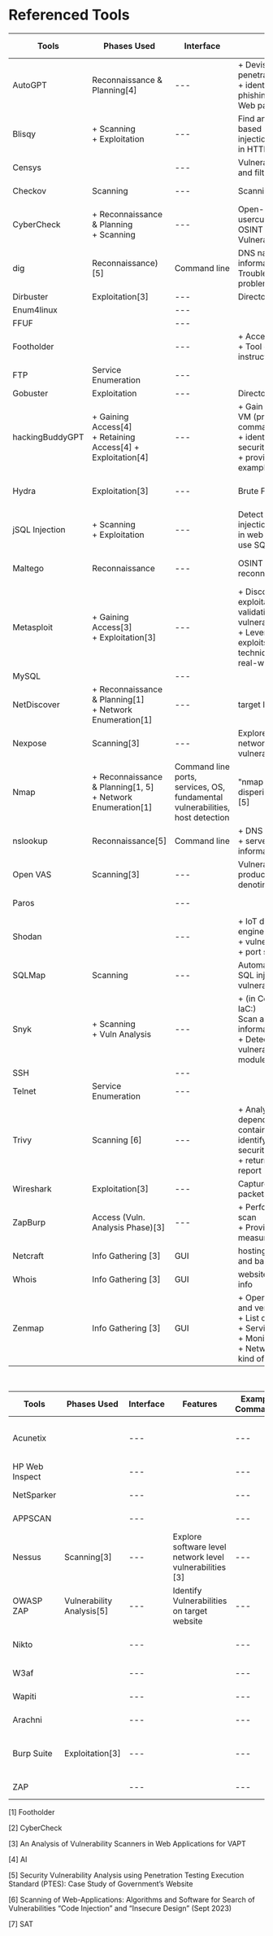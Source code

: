 # Referenced Tools

| Tools				| Phases Used														|  Interface 	| Features 																																		| 	Example Commands						| Referenced Material 								|
|-------------------|-------------------------------------------------------------------|---------------|-----------------------------------------------------------------------------------------------------------------------------------------------|-------------------------------------------|---------------------------------------------------|
| AutoGPT			| Reconnaissance & Planning[4]										| --- 			| + Devise an external penetration testing plan <br> + identify potential phishing targets (on Web page) 										| --- 										| Mentioned: [4]									| 
| Blisqy			| + Scanning <br> + Exploitation									| --- 			| Find and exploit Time-based Blind SQL injection vulnerabilities in HTTP headers 																| --- 										| Analysis: [6]										| 
| Censys			|																	| --- 			| Vulnerability detection and filtering 																										| --- 										| Used: [2]											| 
| Checkov			| Scanning															| --- 			| Scanning IaC templates													 																	| --- 										| Mentioned: [6]									| 
| CyberCheck		| + Reconnaissance & Planning <br> + Scanning						| --- 			| Open-Source usercustomizable OSINT and Web Vulnerability scanner 																				| --- 										| Used: [2]											| 
| dig				| Reconnaissance)[5]												| Command line	| DNS name servers information; Troubleshoot DNS problems 																						| --- 										| Analysis: [5]										| 
| Dirbuster			| Exploitation[3]													| --- 			| Directory Enumeration													 																		| --- 										| Used: [1]											| 
| Enum4linux		|																	| --- 			| 																																				| --- 										| Used: [1]											| 
| FFUF				|																	| --- 			| 																																				| --- 										| Used: [1]											| 
| Footholder		|																	| --- 			| + Access tools <br> + Tool operation instruction 																								| --- 										| Used: [1]											| 
| FTP				| Service Enumeration												| --- 			| 																																				| --- 										| Used: [1]											| 
| Gobuster			| Exploitation														| --- 			| Directory Enumeration													 																		| --- 										| Used: [1]											| 
| hackingBuddyGPT	| + Gaining Access[4] <br> + Retaining Access[4] + Exploitation[4] 	| --- 			| + Gain root privileges in VM (produce commands) <br> + identify potential security vulnerabilities <br> + provide exploitation examples		| --- 										| Used: [4]											| 
| Hydra				| Exploitation[3]													| --- 			| Brute Forcing													 																				| --- 										| Used: [1]; Mentioned: [3]							| 
| jSQL Injection	| + Scanning <br> + Exploitation									| --- 			| Detect and exploit SQL injection vulnerabilities in web applications that use SQL databases 													| --- 										| Analysis: [6]										| 
| Maltego			| Reconnaissance													| --- 			| OSINT tool for reconnaissance													 																| --- 										| Analysis: [3]; Used: [2]							|
| Metasploit 		| + Gaining Access[3] <br> + Exploitation[3]						| --- 			| + Discovery, exploitation, and validation of vulnerabilities [6] <br> + Leverge known exploits and techniques, simulate real-world attacks 	| 											| Used: [1]; Mentioned: [3],[6]						|
| MySQL				|																	| --- 			| 																																				|  											| Used: [1]											| 
| NetDiscover 		| + Reconnaissance & Planning[1] <br> + Network Enumeration[1] 		| --- 			| target IP													 																					| 											| Used: [1]											|
| Nexpose			| Scanning[3]														| --- 			| Explore software level network level vulnerabilities [3]													 									|  											| Mentioned: [3]									| 
| Nmap 				| + Reconnaissance & Planning[1, 5] <br> + Network Enumeration[1] 	| Command line	 ports, services, OS, fundamental vulnerabilities, host detection 																				| "nmap disperindag.xxxprov.id"[5] 			| Analysis: [3],[5]; Used:[2],[3]; Mentioned: [6] 	|
| nslookup			| Reconnaissance[5]													| Command line	| + DNS lookup <br> + server and address information of website 																				| "nslookup disperindog.xxxprov.go.id"[5] 	| Analysis: [5]										| 
| Open VAS			| Scanning[3]														| --- 			| Vulnerability Scanner - produces report, denoting severity 																					| 											| Analysis: [3]										| 
| Paros				|																	| --- 			| 																																				| 											| Mentioned: [5]									| 
| Shodan			|																	| --- 			| + IoT device search engine <br> + vulnerability scanner <br> + port scanning 																	|  											| Used: [2]											| 
| SQLMap			| Scanning															| --- 			| Automated detection of SQL injection vulnerabilities 																							|  											| Analysis: [6]										| 
| Snyk				| + Scanning <br> + Vuln Analysis									| --- 			| + (in Containers and IaC:) <br> Scan and prioritize information security <br> + Detect and identify vulnerabilities in modules 				| ---										| Mentioned: [6]									| 
| SSH				|																	| --- 			| 																																				| ---										| Used: [1]											| 
| Telnet			| Service Enumeration												| --- 			| 																																				| ---										| Used: [1]											| 
| Trivy				| Scanning [6]														| --- 			| + Analyzes layers and dependencies within a container image to identify potential security issues <br> + returns detailed report				| ---										| Mentioned: [6]									| 
| Wireshark			| Exploitation[3]													| --- 			| Capture network packets													 																	| ---										| Mentioned: [3]									| 
| ZapBurp			| Access (Vuln. Analysis Phase)[3]									| --- 			| + Perform vulnerability scan <br> + Provide mitigation measures 																				| ---										| Analysis: [3]										| 
| Netcraft			| Info Gathering [3] 												| GUI 			| hosting/network details and background 																										| ---										| Analysis: [3]										| 
| Whois				| Info Gathering [3] 												| GUI 			| websites, and IP owner info 																													| ---										| Analysis: [3]										| 
| Zenmap			| Info Gathering [3] 												| GUI 			| + Operating system and version <br> + List of open ports <br> + Services <br> + Monitoring <br> + Network inventory kind of tasks				| ---										| Analysis: [3]										| 

<br> 

| Tools				| Phases Used														|  Interface 	| Features 																																		| 	Example Commands						| Referenced Material 								|
|-------------------|-------------------------------------------------------------------|---------------|-----------------------------------------------------------------------------------------------------------------------------------------------|-------------------------------------------|---------------------------------------------------|
| Acunetix			|																	| --- 			| 																																				| ---										| Analysis: [7]; Mentioned: [5]						| 
| HP Web Inspect	|																	| --- 			| 																																				| ---										| Analysis: [7]										| 
| NetSparker		|																	| --- 			| 																																				| ---										| Analysis: [7]										| 
| APPSCAN			|																	| --- 			| 																																				| ---										| Analysis: [7]										| 
| Nessus			| Scanning[3]														| --- 			| Explore software level network level vulnerabilities [3]													 									| ---										| Analysis: [7]; Mentioned: [3]						| 
| OWASP ZAP			| Vulnerability Analysis[5]											| --- 			| Identify Vulnerabilities on target website													 												| ---										| Analysis: [7]; Mentioned: [5]						| 
| Nikto				|																	| --- 			| 																																				| ---										| Analysis: [7]; Used: [1]							| 
| W3af				|																	| --- 			| 																																				| ---										| Analysis: [7]										| 
| Wapiti			|																	| --- 			| 																																				| ---										| Analysis: [7]										| 
| Arachni			|																	| --- 			| 																																				| ---										| Analysis: [7]										| 
| Burp Suite		| Exploitation[3]													| --- 			| 																																				| ---										| Analysis: [3], [7]; Mentioned: [2]				| 
| ZAP				|																	| --- 			| 																																				| ---										| Analysis: [7]										| 



[1] Footholder

[2] CyberCheck

[3] An Analysis of Vulnerability Scanners in Web Applications for VAPT

[4] AI

[5] Security Vulnerability Analysis using Penetration Testing Execution Standard (PTES): Case Study of Government’s Website

[6] Scanning of Web-Applications: Algorithms and Software for Search of Vulnerabilities “Code Injection” and “Insecure Design” (Sept 2023)

[7] SAT